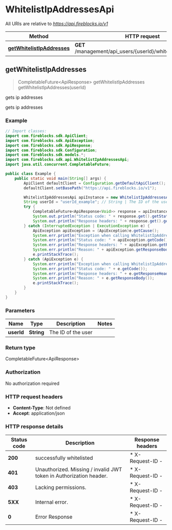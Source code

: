 # WhitelistIpAddressesApi

All URIs are relative to *https://api.fireblocks.io/v1*

| Method | HTTP request | Description |
|------------- | ------------- | -------------|
| [**getWhitelistIpAddresses**](WhitelistIpAddressesApi.md#getWhitelistIpAddresses) | **GET** /management/api_users/{userId}/whitelist_ip_addresses | gets ip addresses |



## getWhitelistIpAddresses

> CompletableFuture<ApiResponse<Void>> getWhitelistIpAddresses getWhitelistIpAddresses(userId)

gets ip addresses

gets ip addresses

### Example

```java
// Import classes:
import com.fireblocks.sdk.ApiClient;
import com.fireblocks.sdk.ApiException;
import com.fireblocks.sdk.ApiResponse;
import com.fireblocks.sdk.Configuration;
import com.fireblocks.sdk.models.*;
import com.fireblocks.sdk.api.WhitelistIpAddressesApi;
import java.util.concurrent.CompletableFuture;

public class Example {
    public static void main(String[] args) {
        ApiClient defaultClient = Configuration.getDefaultApiClient();
        defaultClient.setBasePath("https://api.fireblocks.io/v1");

        WhitelistIpAddressesApi apiInstance = new WhitelistIpAddressesApi(defaultClient);
        String userId = "userId_example"; // String | The ID of the user
        try {
            CompletableFuture<ApiResponse<Void>> response = apiInstance.getWhitelistIpAddresses(userId);
            System.out.println("Status code: " + response.get().getStatusCode());
            System.out.println("Response headers: " + response.get().getHeaders());
        } catch (InterruptedException | ExecutionException e) {
            ApiException apiException = (ApiException)e.getCause();
            System.err.println("Exception when calling WhitelistIpAddressesApi#getWhitelistIpAddresses");
            System.err.println("Status code: " + apiException.getCode());
            System.err.println("Response headers: " + apiException.getResponseHeaders());
            System.err.println("Reason: " + apiException.getResponseBody());
            e.printStackTrace();
        } catch (ApiException e) {
            System.err.println("Exception when calling WhitelistIpAddressesApi#getWhitelistIpAddresses");
            System.err.println("Status code: " + e.getCode());
            System.err.println("Response headers: " + e.getResponseHeaders());
            System.err.println("Reason: " + e.getResponseBody());
            e.printStackTrace();
        }
    }
}
```

### Parameters


| Name | Type | Description  | Notes |
|------------- | ------------- | ------------- | -------------|
| **userId** | **String**| The ID of the user | |

### Return type


CompletableFuture<ApiResponse<Void>>

### Authorization

No authorization required

### HTTP request headers

- **Content-Type**: Not defined
- **Accept**: application/json

### HTTP response details
| Status code | Description | Response headers |
|-------------|-------------|------------------|
| **200** | successfully whitelisted |  * X-Request-ID -  <br>  |
| **401** | Unauthorized. Missing / invalid JWT token in Authorization header. |  * X-Request-ID -  <br>  |
| **403** | Lacking permissions. |  * X-Request-ID -  <br>  |
| **5XX** | Internal error. |  * X-Request-ID -  <br>  |
| **0** | Error Response |  * X-Request-ID -  <br>  |

